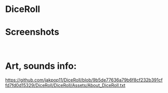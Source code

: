 # DiceRoll


# Screenshots

<img scr="Screenshots/DiceRoll_LightTheme.jpg" >
<img scr="Screenshots/DiceRoll_DarkTheme.jpg" width="100" >
<img scr="Screenshots/DiceRoll_HistoryPage.jpg" width="100" >

# Art, sounds info:

https://github.com/jakpop11/DiceRoll/blob/9b5de77636a79b6f8cf232b391cffd7fd0d15329/DiceRoll/DiceRoll/Assets/About_DiceRoll.txt

